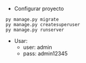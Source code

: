  * Configurar proyecto
```
py manage.py migrate
py manage.py createsuperuser
py manage.py runserver
```
 * Usar:
   * user: admin
   * pass: admin12345
 
